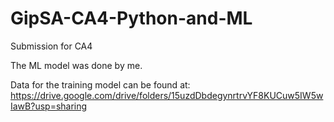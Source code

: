 # GipSA-CA4-Python-and-ML
Submission for CA4

The ML model was done by me. 

Data for the training model can be found at:
https://drive.google.com/drive/folders/15uzdDbdegynrtrvYF8KUCuw5IW5wIawB?usp=sharing
